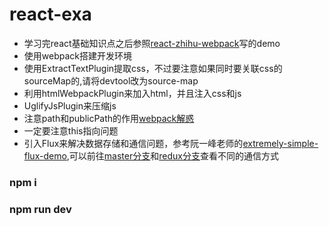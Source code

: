 # react-exa


+ 学习完react基础知识点之后参照[react-zhihu-webpack](https://github.com/tsrot/react-zhihu)写的demo
+ 使用webpack搭建开发环境
+ 使用ExtractTextPlugin提取css，不过要注意如果同时要关联css的sourceMap的,请将devtool改为source-map
+ 利用htmlWebpackPlugin来加入html，并且注入css和js
+ UglifyJsPlugin来压缩js
+ 注意path和publicPath的作用[webpack解惑](https://zhuanlan.zhihu.com/p/24744677)
+ 一定要注意this指向问题
+ 引入Flux来解决数据存储和通信问题，参考阮一峰老师的[extremely-simple-flux-demo](https://github.com/ruanyf/extremely-simple-flux-demo),可以前往[master分支](https://github.com/umbrellaZwl/react-exa)和[redux分支](https://github.com/umbrellaZwl/react-exa/tree/redux)查看不同的通信方式

### npm i 
### npm run dev
